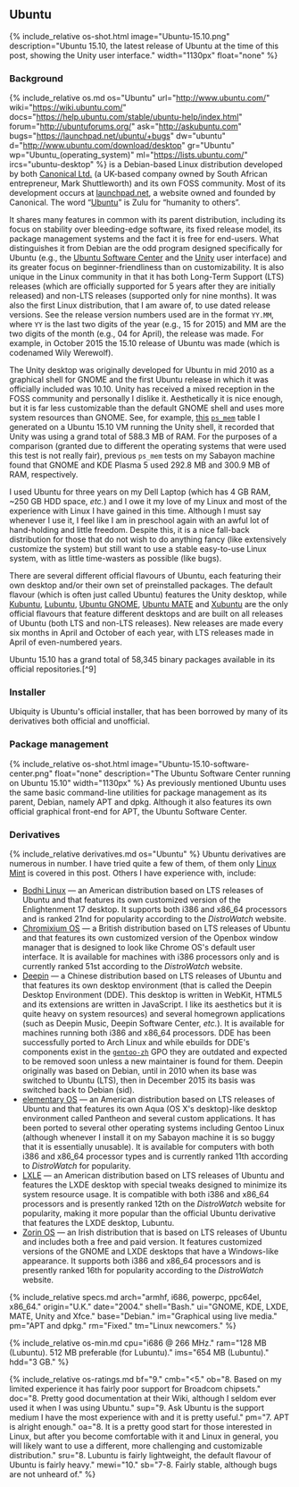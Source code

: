 ## Ubuntu
{% include_relative os-shot.html image="Ubuntu-15.10.png" description="Ubuntu 15.10, the latest release of Ubuntu at the time of this post, showing the Unity user interface." width="1130px" float="none" %}

### Background
{% include_relative os.md os="Ubuntu" url="http://www.ubuntu.com/" wiki="https://wiki.ubuntu.com/" docs="https://help.ubuntu.com/stable/ubuntu-help/index.html" forum="http://ubuntuforums.org/" ask="http://askubuntu.com" bugs="https://launchpad.net/ubuntu/+bugs" dw="ubuntu" d="http://www.ubuntu.com/download/desktop" gr="Ubuntu" wp="Ubuntu_(operating_system)" ml="https://lists.ubuntu.com/" ircs="ubuntu-desktop" %} is a Debian-based Linux distribution developed by both [Canonical Ltd.](https://en.wikipedia.org/wiki/Canonical_(company)) (a UK-based company owned by South African entrepreneur, Mark Shuttleworth) and its own FOSS community. Most of its development occurs at [launchpad.net](https://en.wikipedia.org/wiki/Launchpad_(website)), a website owned and founded by Canonical. The word &ldquo;[Ubuntu](https://en.wikipedia.org/wiki/Ubuntu_(philosophy))&rdquo; is Zulu for &ldquo;humanity to others&rdquo;.

It shares many features in common with its parent distribution, including its focus on stability over bleeding-edge software, its fixed release model, its package management systems and the fact it is free for end-users. What distinguishes it from Debian are the odd program designed specifically for Ubuntu (e.g., the [Ubuntu Software Center](https://en.wikipedia.org/wiki/Ubuntu_Software_Center) and the [Unity](https://en.wikipedia.org/wiki/Unity_(user_interface)) user interface) and its greater focus on beginner-friendliness than on customizability. It is also unique in the Linux community in that it has both Long-Term Support (LTS) releases (which are officially supported for 5 years after they are initially released) and non-LTS releases (supported only for nine months). It was also the first Linux distribution, that I am aware of, to use dated release versions. See the release version numbers used are in the format `YY.MM`, where `YY` is the last two digits of the year (e.g., 15 for 2015) and MM are the two digits of the month (e.g., 04 for April), the release was made. For example, in October 2015 the 15.10 release of Ubuntu was made (which is codenamed Wily Werewolf).

The Unity desktop was originally developed for Ubuntu in mid 2010 as a graphical shell for GNOME and the first Ubuntu release in which it was officially included was 10.10. Unity has received a mixed reception in the FOSS community and personally I dislike it. Aesthetically it is nice enough, but it is far less customizable than the default GNOME shell and uses more system resources than GNOME. See, for example, [this](https://github.com/fusion809/fusion809.github.io/blob/master/_includes/OS-post/unity-ps_mem.sh) [`ps_mem`](https://github.com/pixelb/ps_mem) table I generated on a Ubuntu 15.10 VM running the Unity shell, it recorded that Unity was using a grand total of 588.3 MB of RAM. For the purposes of a comparison (granted due to different the operating systems that were used this test is not really fair), previous `ps_mem` tests on my Sabayon machine found that GNOME and KDE Plasma 5 used 292.8 MB and 300.9 MB of RAM, respectively.

I used Ubuntu for three years on my Dell Laptop (which has 4 GB RAM, ~250 GB HDD space, *etc.*) and I owe it my love of my Linux and most of the experience with Linux I have gained in this time. Although I must say whenever I use it, I feel like I am in preschool again with an awful lot of hand-holding and little freedom. Despite this, it is a nice fall-back distribution for those that do not wish to do anything fancy (like extensively customize the system) but still want to use a stable easy-to-use Linux system, with as little time-wasters as possible (like bugs).

There are several different official flavours of Ubuntu, each featuring their own desktop and/or their own set of preinstalled packages. The default flavour (which is often just called Ubuntu) features the Unity desktop, while [Kubuntu](https://en.wikipedia.org/wiki/Kubuntu), [Lubuntu](https://en.wikipedia.org/wiki/Lubuntu), [Ubuntu GNOME](https://en.wikipedia.org/wiki/Ubuntu_GNOME), [Ubuntu MATE](https://en.wikipedia.org/wiki/Ubuntu_MATE) and [Xubuntu](https://en.wikipedia.org/wiki/Xubuntu) are the only official flavours that feature different desktops and are built on all releases of Ubuntu (both LTS and non-LTS releases). New releases are made every six months in April and October of each year, with LTS releases made in April of even-numbered years.

Ubuntu 15.10 has a grand total of 58,345 binary packages available in its official repositories.[^9]

### Installer
Ubiquity is Ubuntu's official installer, that has been borrowed by many of its derivatives both official and unofficial.

### Package management
{% include_relative os-shot.html image="Ubuntu-15.10-software-center.png" float="none" description="The Ubuntu Software Center running on Ubuntu 15.10" width="1130px" %}
As previously mentioned Ubuntu uses the same basic command-line utilities for package management as its parent, Debian, namely APT and dpkg. Although it also features its own official graphical front-end for APT, the Ubuntu Software Center.

### Derivatives
{% include_relative derivatives.md os="Ubuntu" %}
Ubuntu derivatives are numerous in number. I have tried quite a few of them, of them only [Linux Mint](#linux-mint) is covered in this post. Others I have experience with, include:
* [Bodhi Linux](http://distrowatch.com/table.php?distribution=bodhi) &mdash; an American distribution based on LTS releases of Ubuntu and that features its own customized version of the Enlightenment 17 desktop. It supports both i386 and x86_64 processors and is ranked 21nd for popularity according to the *DistroWatch* website.
* [Chromixium OS](http://distrowatch.com/table.php?distribution=chromixium) &mdash; a British distribution based on LTS releases of Ubuntu and that features its own customized version of the Openbox window manager that is designed to look like Chrome OS's default user interface. It is available for machines with i386 processors only and is currently ranked 51st according to the *DistroWatch* website.
* [Deepin](http://distrowatch.com/table.php?distribution=deepin) &mdash; a Chinese distribution based on LTS releases of Ubuntu and that features its own desktop environment (that is called the Deepin Desktop Environment (DDE). This desktop is written in WebKit, HTML5 and its extensions are written in JavaScript. I like its aesthetics but it is quite heavy on system resources) and several homegrown applications (such as Deepin Music, Deepin Software Center, *etc.*). It is available for machines running both i386 and x86_64 processors. DDE has been successfully ported to Arch Linux and while ebuilds for DDE's components exist in the [`gentoo-zh`](https://github.com/Gentoo-zh/gentoo-zh) GPO they are outdated and expected to be removed soon unless a new maintainer is found for them. Deepin originally was based on Debian, until in 2010 when its base was switched to Ubuntu (LTS), then in December 2015 its basis was switched back to Debian (sid).
* [elementary OS](http://distrowatch.com/table.php?distribution=elementary) &mdash; an American distribution based on LTS releases of Ubuntu and that features its own Aqua (OS X's desktop)-like desktop environment called Pantheon and several custom applications. It has been ported to several other operating systems including Gentoo Linux (although whenever I install it on my Sabayon machine it is so buggy that it is essentially unusable). It is available for computers with both i386 and x86_64 processor types and is currently ranked 11th according to *DistroWatch* for popularity.
* [LXLE](http://distrowatch.com/table.php?distribution=lxle) &mdash; an American distribution based on LTS releases of Ubuntu and features the LXDE desktop with special tweaks designed to minimize its system resource usage. It is compatible with both i386 and x86_64 processors and is presently ranked 12th on the *DistroWatch* website for popularity, making it more popular than the official Ubuntu derivative that features the LXDE desktop, Lubuntu.
* [Zorin OS](http://distrowatch.com/table.php?distribution=zorin) &mdash; an Irish distribution that is based on LTS releases of Ubuntu and includes both a free and paid version. It features customized versions of the GNOME and LXDE desktops that have a Windows-like appearance. It supports both i386 and x86_64 processors and is presently ranked 16th for popularity according to the *DistroWatch* website.

{% include_relative specs.md arch="armhf, i686, powerpc, ppc64el, x86_64." origin="U.K." date="2004." shell="Bash." ui="GNOME, KDE, LXDE, MATE, Unity and Xfce." base="Debian." im="Graphical using live media." pm="APT and dpkg." rm="Fixed." tm="Linux newcomers." %}

{% include_relative os-min.md cpu="i686 @ 266 MHz." ram="128 MB (Lubuntu). 512 MB preferable (for Lubuntu)." ims="654 MB (Lubuntu)." hdd="3 GB." %}

{% include_relative os-ratings.md bf="9." cmb="&lt;5." ob="8. Based on my limited experience it has fairly poor support for Broadcom chipsets." doc="8. Pretty good documentation at their Wiki, although I seldom ever used it when I was using Ubuntu." sup="9. Ask Ubuntu is the support medium I have the most experience with and it is pretty useful." pm="7. APT is alright enough." oa="8. It is a pretty good start for those interested in Linux, but after you become comfortable with it and Linux in general, you will likely want to use a different, more challenging and customizable distribution." sru="8. Lubuntu is fairly lightweight, the default flavour of Ubuntu is fairly heavy." mewi="10." sb="7-8. Fairly stable, although bugs are not unheard of." %}
